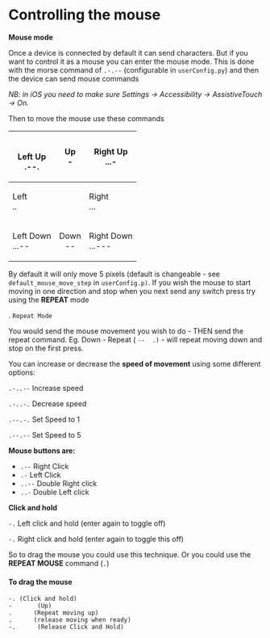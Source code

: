 # Controlling the mouse



**Mouse mode**

Once a device is connected by default it can send characters. But if you want to control it as a mouse you can enter the mouse mode. This is done with the morse command of `.-.--` (configurable in `userConfig.py`) and then the device can send mouse commands

_NB: in iOS you need to make sure Settings -> Accessibility -> AssistiveTouch -> On._

Then to move the mouse use these commands

| <p><br>Left Up<br>.--.</p> |   <p>Up<br>-</p>  | <p>Right Up<br>...-</p>     |
| -------------------------- | :---------------: | --------------------------- |
| <p>Left<br>..</p>          |                   | <p>Right<br>...</p>         |
| <p>Left Down<br>...--</p>  | <p>Down<br>--</p> | <p>Right Down<br>...---</p> |

By default it will only move 5 pixels (default is changeable - see `default_mouse_move_step` in `userConfig.p)`. If you wish the mouse to start moving in one direction and stop when you next send any switch press try using the **REPEAT** mode

. `Repeat Mode`

You would send the mouse movement you wish to do - THEN send the repeat command. Eg. Down - Repeat ( `--  .)` - will repeat moving down and stop on the first press.&#x20;

You can increase or decrease the **speed of movement** using some different options:&#x20;

`.-..--` Increase speed

`.-..-.` Decrease speed

`.--.-.` Set Speed to 1

`.--.--` Set Speed to 5

**Mouse buttons are:**

* `.--` Right Click
* `.-` Left Click
* `..--` Double Right click
* `..-` Double Left click

**Click and hold**

`-.` Left click and hold (enter again to toggle off)

`-.` Right click and hold (enter again to toggle this off)

So to drag the mouse you could use this technique. Or you could use the **REPEAT MOUSE** command (`.`)

#### To drag the mouse

`-. (Click and hold)` \
`-       (Up)` \
`.      (Repeat moving up)` \
`.      (release moving when ready)` \
`-.      (Release Click and Hold)`

